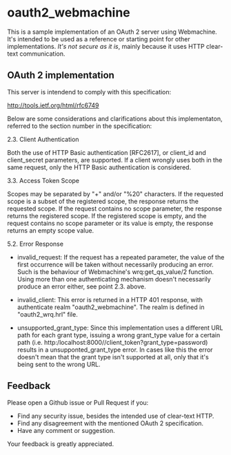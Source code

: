 # oauth2_webmachine

This is a sample implementation of an OAuth 2 server using Webmachine. It's intended to be used as a reference or starting point for other implementations. *It's not secure as it is*, mainly because it uses HTTP clear-text communication. 

## OAuth 2 implementation

This server is intendend to comply with this specification:

http://tools.ietf.org/html/rfc6749

Below are some considerations and clarifications about this implementaton, referred to the section number in the specification:

2.3. Client Authentication

Both the use of HTTP Basic authentication [RFC2617], or client_id and client_secret parameters, are supported. If a client wrongly uses both in the same request, only the HTTP Basic authentication is considered.

3.3. Access Token Scope

Scopes may be separated by "+" and/or "%20" characters. If the requested scope is a subset of the registered scope, the response returns the requested scope. If the request contains no scope parameter, the response returns the registered scope. If the registered scope is empty, and the request contains no scope parameter or its value is empty, the response returns an empty scope value.

5.2. Error Response

- invalid_request: If the request has a repeated parameter, the value of the first occurrence will be taken without necessarily producing an error. Such is the behaviour of
Webmachine's wrq:get_qs_value/2 function. Using more than one authenticating mechanism doesn't necessarily produce an error either, see point 2.3. above.

- invalid_client: This error is returned in a HTTP 401 response, with authenticate realm "oauth2_webmachine". The realm is defined in "oauth2_wrq.hrl" file.

- unsupported_grant_type: Since this implementation uses a different URL path for each grant type, issuing a wrong grant_type value for a certain path (i.e. http:/localhost:8000//client_token?grant_type=password) results in a unsupponted_grant_type error. In cases like this the error doesn't mean that the grant type isn't supported at all, only that it's being sent to the wrong URL.

## Feedback

Please open a Github issue or Pull Request if you:

- Find any security issue, besides the intended use of clear-text HTTP.
- Find any disagreement with the mentioned OAuth 2 specification.
- Have any comment or suggestion.

Your feedback is greatly appreciated.
